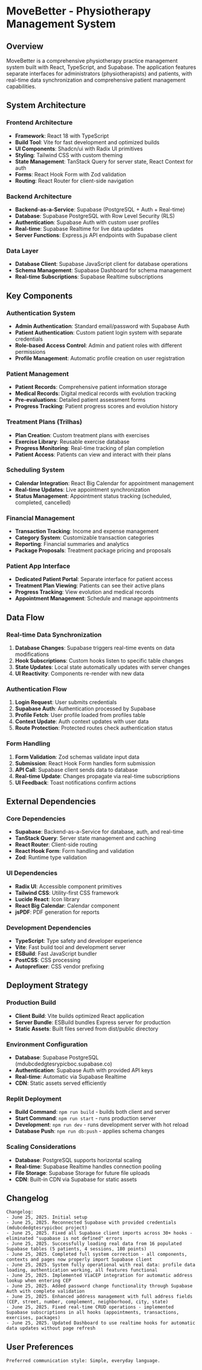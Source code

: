 # MoveBetter - Physiotherapy Management System

## Overview

MoveBetter is a comprehensive physiotherapy practice management system built with React, TypeScript, and Supabase. The application features separate interfaces for administrators (physiotherapists) and patients, with real-time data synchronization and comprehensive patient management capabilities.

## System Architecture

### Frontend Architecture
- **Framework**: React 18 with TypeScript
- **Build Tool**: Vite for fast development and optimized builds
- **UI Components**: Shadcn/ui with Radix UI primitives
- **Styling**: Tailwind CSS with custom theming
- **State Management**: TanStack Query for server state, React Context for auth
- **Forms**: React Hook Form with Zod validation
- **Routing**: React Router for client-side navigation

### Backend Architecture
- **Backend-as-a-Service**: Supabase (PostgreSQL + Auth + Real-time)
- **Database**: Supabase PostgreSQL with Row Level Security (RLS)
- **Authentication**: Supabase Auth with custom user profiles
- **Real-time**: Supabase Realtime for live data updates
- **Server Functions**: Express.js API endpoints with Supabase client

### Data Layer
- **Database Client**: Supabase JavaScript client for database operations
- **Schema Management**: Supabase Dashboard for schema management
- **Real-time Subscriptions**: Supabase Realtime subscriptions

## Key Components

### Authentication System
- **Admin Authentication**: Standard email/password with Supabase Auth
- **Patient Authentication**: Custom patient login system with separate credentials
- **Role-based Access Control**: Admin and patient roles with different permissions
- **Profile Management**: Automatic profile creation on user registration

### Patient Management
- **Patient Records**: Comprehensive patient information storage
- **Medical Records**: Digital medical records with evolution tracking
- **Pre-evaluations**: Detailed patient assessment forms
- **Progress Tracking**: Patient progress scores and evolution history

### Treatment Plans (Trilhas)
- **Plan Creation**: Custom treatment plans with exercises
- **Exercise Library**: Reusable exercise database
- **Progress Monitoring**: Real-time tracking of plan completion
- **Patient Access**: Patients can view and interact with their plans

### Scheduling System
- **Calendar Integration**: React Big Calendar for appointment management
- **Real-time Updates**: Live appointment synchronization
- **Status Management**: Appointment status tracking (scheduled, completed, cancelled)

### Financial Management
- **Transaction Tracking**: Income and expense management
- **Category System**: Customizable transaction categories
- **Reporting**: Financial summaries and analytics
- **Package Proposals**: Treatment package pricing and proposals

### Patient App Interface
- **Dedicated Patient Portal**: Separate interface for patient access
- **Treatment Plan Viewing**: Patients can see their active plans
- **Progress Tracking**: View evolution and medical records
- **Appointment Management**: Schedule and manage appointments

## Data Flow

### Real-time Data Synchronization
1. **Database Changes**: Supabase triggers real-time events on data modifications
2. **Hook Subscriptions**: Custom hooks listen to specific table changes
3. **State Updates**: Local state automatically updates with server changes
4. **UI Reactivity**: Components re-render with new data

### Authentication Flow
1. **Login Request**: User submits credentials
2. **Supabase Auth**: Authentication processed by Supabase
3. **Profile Fetch**: User profile loaded from profiles table
4. **Context Update**: Auth context updates with user data
5. **Route Protection**: Protected routes check authentication status

### Form Handling
1. **Form Validation**: Zod schemas validate input data
2. **Submission**: React Hook Form handles form submission
3. **API Call**: Supabase client sends data to database
4. **Real-time Update**: Changes propagate via real-time subscriptions
5. **UI Feedback**: Toast notifications confirm actions

## External Dependencies

### Core Dependencies
- **Supabase**: Backend-as-a-Service for database, auth, and real-time
- **TanStack Query**: Server state management and caching
- **React Router**: Client-side routing
- **React Hook Form**: Form handling and validation
- **Zod**: Runtime type validation

### UI Dependencies
- **Radix UI**: Accessible component primitives
- **Tailwind CSS**: Utility-first CSS framework
- **Lucide React**: Icon library
- **React Big Calendar**: Calendar component
- **jsPDF**: PDF generation for reports

### Development Dependencies
- **TypeScript**: Type safety and developer experience
- **Vite**: Fast build tool and development server
- **ESBuild**: Fast JavaScript bundler
- **PostCSS**: CSS processing
- **Autoprefixer**: CSS vendor prefixing

## Deployment Strategy

### Production Build
- **Client Build**: Vite builds optimized React application
- **Server Bundle**: ESBuild bundles Express server for production
- **Static Assets**: Built files served from dist/public directory

### Environment Configuration
- **Database**: Supabase PostgreSQL (mdubcdedgtesrypicboc.supabase.co)
- **Authentication**: Supabase Auth with provided API keys
- **Real-time**: Automatic via Supabase Realtime
- **CDN**: Static assets served efficiently

### Replit Deployment
- **Build Command**: `npm run build` - builds both client and server
- **Start Command**: `npm run start` - runs production server
- **Development**: `npm run dev` - runs development server with hot reload
- **Database Push**: `npm run db:push` - applies schema changes

### Scaling Considerations
- **Database**: PostgreSQL supports horizontal scaling
- **Real-time**: Supabase Realtime handles connection pooling
- **File Storage**: Supabase Storage for future file uploads
- **CDN**: Built-in CDN via Supabase for static assets

## Changelog

```
Changelog:
- June 25, 2025. Initial setup
- June 25, 2025. Reconnected Supabase with provided credentials (mdubcdedgtesrypicboc project)
- June 25, 2025. Fixed all Supabase client imports across 30+ hooks - eliminated "supabase is not defined" errors
- June 25, 2025. Successfully loading real data from 16 populated Supabase tables (5 patients, 4 sessions, 180 points)
- June 25, 2025. Completed full system correction - all components, contexts and pages now properly import Supabase client
- June 25, 2025. System fully operational with real data: profile data loading, authentication working, all features functional
- June 25, 2025. Implemented ViaCEP integration for automatic address lookup when entering CEP
- June 25, 2025. Added password change functionality through Supabase Auth with complete validation
- June 25, 2025. Enhanced address management with full address fields (CEP, street, number, complement, neighborhood, city, state)
- June 25, 2025. Fixed real-time CRUD operations - implemented Supabase subscriptions in all hooks (appointments, transactions, exercises, packages)
- June 25, 2025. Updated Dashboard to use realtime hooks for automatic data updates without page refresh
```

## User Preferences

```
Preferred communication style: Simple, everyday language.
```